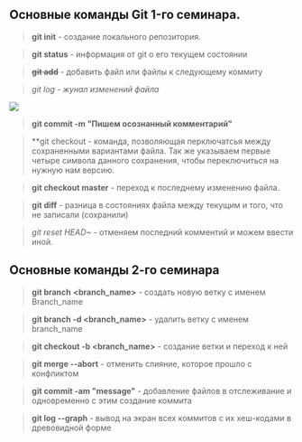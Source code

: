 ## Основные команды Git 1-го семинара.

>**git init** - создание локального репозитория.

>**git status** - информация от git о его текущем состоянии

>~~**git add**~~ - добавить файл или файлы к следующему коммиту

>*git log* - *жунал изменений файла*

![](https://avatars.mds.yandex.net/i?id=1ba5970a73ab5b8b61d8b762d6b83b31-5221753-images-thumbs&n=13)

>**git commit -m "Пишем осознанный комментарий"**

>**git checkout - команда, позволяющая перключатсья между сохраненными вариантами файла. Так же указываем первые четыре символа данного сохранения, чтобы переключиться на нужную нам версию.

>**git checkout master** - переход к последнему изменению файла.

>**git diff** - разница в состояниях файла между текущим и того, что не записали (сохранили)

>*git reset HEAD~* - отменяем последний комментий и можем ввести иной.



## Основные команды 2-го семинара

> **git branch** **<branch_name>** - создать новую ветку с именем Branch_name

> **git branch -d <branch_name>** - удалить ветку с именем branch_name

>**git checkout -b <branch_name>** - создание ветки и переход к ней

>**git merge --abort** - отменить слияние, которое прошло с конфликтом

>**git commit -am "message"** - добавление файлов в отслеживание и одновременно с этим создание коммита

>**git log --graph** - вывод на экран всех коммитов с их хеш-кодами в древовидной форме
